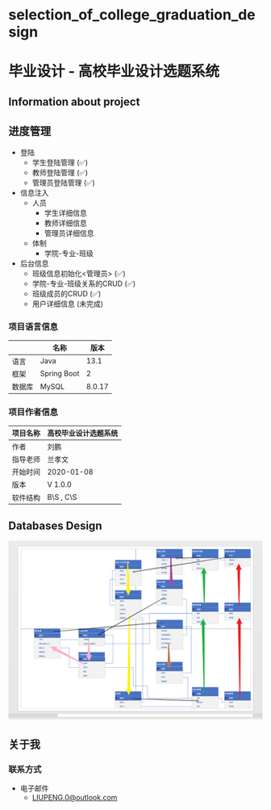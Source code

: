 # selection_of_college_graduation_design
# 毕业设计 - 高校毕业设计选题系统

## Information about project

## 进度管理

* 登陆
  *   学生登陆管理 (✅)
  *   教师登陆管理 (✅)
  *   管理员登陆管理 (✅)
* 信息注入
    * 人员
        * 学生详细信息
        * 教师详细信息
        * 管理员详细信息
    * 体制
        * 学院-专业-班级
* 后台信息
  *   班级信息初始化<管理员> (✅)
  *   学院-专业-班级关系的CRUD (✅)
  *   班级成员的CRUD (✅)
  *   用户详细信息 (未完成)

### 项目语言信息

|  | 名称 | 版本 |
| --- | --- | --- |
| 语言 | Java | 13.1 |
| 框架 | Spring Boot | 2 |
| 数据库 | MySQL | 8.0.17 |


### 项目作者信息



| 项目名称 | 高校毕业设计选题系统 |
| --- | --- |
| 作者 | 刘鹏 |
| 指导老师 | 兰孝文 |
| 开始时间 | 2020-01-08 |
| 版本 | V 1.0.0 |
| 软件结构 | B\S , C\S |

## Databases Design

![](readmeImage/image01.png)

## 关于我

### 联系方式

* 电子邮件
    * LIUPENG.0@outlook.com


    